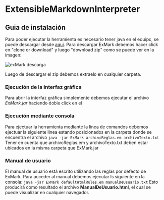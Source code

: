 # ExtensibleMarkdownInterpreter

## Guia de instalación

Para poder ejecutar la herramienta es necesario tener java en el equipo, se puede descargar desde [aqui](https://www.java.com/es/download/). 
Para descargar ExMark debemos hacer click en "clone or download" y luego "download zip" como se puede ver en la imagen:

![exMark descarga](https://k60.kn3.net/F/D/5/C/D/C/A56.png)

Luego de descargar el zip debemos extraelo en cualquier carpeta.
	
### Ejecución de la interfaz gráfica

Para abrir la interfaz gráfica simplemente debemos ejecutar el archivo *ExMark.jar* haciendo doble click en el
	
### Ejecución mediante consola
Para ejectuar la herramienta mediante la linea de comandos debemos ejectuar la siguiente linea estando posicionados en la carpeta donde se encuentra el archivo
`java -jar ExMark archivoReglas.em archivoTexto.txt`
Tener en cuenta que archivoReglas.em y archivoTexto.txt deben estar ubicados en la misma carpeta que ExMark.jar

### Manual de usuario
El manual de usuario está escrito utilizando las reglas por defecto de ExMark.
Para acceder al manual debemos ejecutar ls siguiente en la consola:
`java -jar ExMark defaultHtmlRules.em manualDeUsuario.txt`
Esto producirá como resultado el archivo **ManualDeUsuario.html**, el cual se puede visualizar en cualquier navegador.

